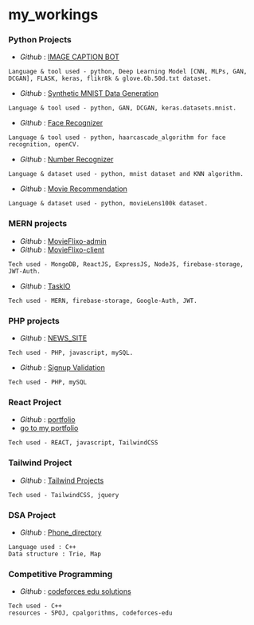   # my_workings


### Python Projects
- _Github_ : [IMAGE CAPTION BOT](https://github.com/harshit-8118/Image_Captioning)
```
Language & tool used - python, Deep Learning Model [CNN, MLPs, GAN, DCGAN], FLASK, keras, flikr8k & glove.6b.50d.txt dataset.
```
- _Github_ : [Synthetic MNIST Data Generation](https://github.com/harshit-8118/Synthetic-MNIST-Data-Generation)
```
Language & tool used - python, GAN, DCGAN, keras.datasets.mnist.
```
- _Github_ : [Face Recognizer](https://github.com/harshit-8118/FaceRecognizer)
```
Language & tool used - python, haarcascade_algorithm for face recognition, openCV.
```
- _Github_ : [Number Recognizer](https://github.com/harshit-8118/NumberRecognizer)
```
Language & dataset used - python, mnist dataset and KNN algorithm.
```
- _Github_ : [Movie Recommendation](https://github.com/harshit-8118/MovieRecommendation)
```
Language & dataset used - python, movieLens100k dataset.
```

### MERN projects
- _Github_ : [MovieFlixo-admin](https://github.com/harshit-8118/Movieflixo/tree/admin-panel)
- _Github_ : [MovieFlixo-client](https://github.com/harshit-8118/Movieflixo/tree/master)
```
Tech used - MongoDB, ReactJS, ExpressJS, NodeJS, firebase-storage, JWT-Auth.
```
- _Github_ : [TaskIO](https://github.com/harshit-8118/TaskIO)
```
Tech used - MERN, firebase-storage, Google-Auth, JWT.
```

### PHP projects
- _Github_ : [NEWS_SITE](https://github.com/harshit-8118/NEWS_PROJECT)
```
Tech used - PHP, javascript, mySQL.
```
- _Github_ : [Signup Validation](https://github.com/harshit-8118/SignUpForm)
```
Tech used - PHP, mySQL
```

### React Project
- _Github_ : [portfolio](https://github.com/harshit-8118/portfolio)
- [go to my portfolio](https://hharshit8118.netlify.com)
```
Tech used - REACT, javascript, TailwindCSS
```

### Tailwind Project
- _Github_ : [Tailwind Projects](https://github.com/harshit-8118/TailwindCss)
```
Tech used - TailwindCSS, jquery
```

### DSA Project
- _Github_ : [Phone_directory](https://github.com/harshit-8118/phone-directory)
```
Language used : C++
Data structure : Trie, Map
```

### Competitive Programming
- _Github_ : [codeforces edu solutions](https://github.com/harshit-8118/Codeforces-edu)
```
Tech used - C++
resources - SPOJ, cpalgorithms, codeforces-edu
```
